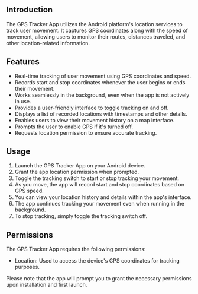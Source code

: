 ## Introduction

The GPS Tracker App utilizes the Android platform's location services to track user movement. It captures GPS coordinates along with the speed of movement, allowing users to monitor their routes, distances traveled, and other location-related information.

## Features

- Real-time tracking of user movement using GPS coordinates and speed.
- Records start and stop coordinates whenever the user begins or ends their movement.
- Works seamlessly in the background, even when the app is not actively in use.
- Provides a user-friendly interface to toggle tracking on and off.
- Displays a list of recorded locations with timestamps and other details.
- Enables users to view their movement history on a map interface.
- Prompts the user to enable GPS if it's turned off.
- Requests location permission to ensure accurate tracking.

## Usage

1. Launch the GPS Tracker App on your Android device.
2. Grant the app location permission when prompted.
3. Toggle the tracking switch to start or stop tracking your movement.
4. As you move, the app will record start and stop coordinates based on GPS speed.
5. You can view your location history and details within the app's interface.
6. The app continues tracking your movement even when running in the background.
7. To stop tracking, simply toggle the tracking switch off.

## Permissions

The GPS Tracker App requires the following permissions:

- Location: Used to access the device's GPS coordinates for tracking purposes.

Please note that the app will prompt you to grant the necessary permissions upon installation and first launch.
